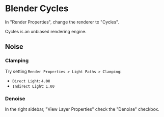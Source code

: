 # Blender Cycles

In "Render Properties", change the renderer to "Cycles".

Cycles is an unbiased rendering engine.

## Noise

### Clamping

Try setting `Render Properties > Light Paths > Clamping`:

- `Direct Light`: `4.00`
- `Indirect Light`: `1.00`

### Denoise

In the right sidebar, "View Layer Properties" check the "Denoise" checkbox.

